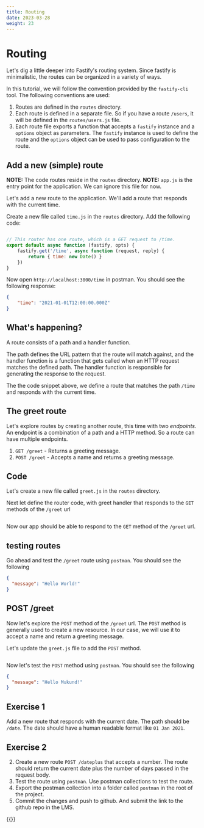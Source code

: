 ```yaml
---
title: Routing
date: 2023-03-28
weight: 23
---
```

# Routing

Let's dig a little deeper into Fastify's routing system. Since fastify is minimalistic,
the routes can be organized in a variety of ways. 

In this tutorial, we will follow the convention provided by the `fastify-cli` tool. The
following conventions are used:

1. Routes are defined in the `routes` directory.
2. Each route is defined in a separate file. So if you have a route `/users`, it will
   be defined in the `routes/users.js` file.
3. Each route file exports a function that accepts a `fastify` instance and a `options`
   object as parameters. The `fastify` instance is used to define the route and the
   `options` object can be used to pass configuration to the route.

## Add a new (simple) route

**NOTE:** The code routes reside in the `routes` directory. 
**NOTE:** `app.js` is the entry point for the application. We can ignore this file for now.

Let's add a new route to the application. We'll add a route that responds with the
current time.

Create a new file called `time.js` in the `routes` directory. Add the following code:

```js

// This router has one route, which is a GET request to /time.
export default async function (fastify, opts) {
    fastify.get('/time', async function (request, reply) {
        return { time: new Date() }
    })
}
```

Now open `http://localhost:3000/time` in postman. You should see the following response:

```json
{
    "time": "2021-01-01T12:00:00.000Z"
}
```

## What's happening?

A route consists of a path and a handler function.

The path defines the URL pattern that the route will match against, and the handler 
function is a function that gets called when an HTTP request matches the defined path. 
The handler function is responsible for generating the response to the request.

The the code snippet above, we define a route that matches the path `/time` and responds
with the current time.

## The greet route

Let's explore routes by creating another route, this time with two *endpoints*. An endpoint
is a combination of a path and a HTTP method. So a route can have multiple endpoints.

1. `GET /greet` - Returns a greeting message.
2. `POST /greet` - Accepts a name and returns a greeting message.

## Code

Let's create a new file called `greet.js` in the `routes` directory. 

Next let define the router code, with greet handler that responds to the `GET` methods
of the `/greet` url

```js
```

Now our app should be able to respond to the `GET` method of the `/greet` url.

## testing routes

Go ahead and test the `/greet` route using `postman`. You should see the following

```json
{
  "message": "Hello World!"
}
```

## POST /greet

Now let's explore the `POST` method of the `/greet` url. The `POST` method is generally
used to create a new resource. In our case, we will use it to accept a name and return
a greeting message.

Let's update the `greet.js` file to add the `POST` method.

```js
```

Now let's test the `POST` method using `postman`. You should see the following

```json
{
  "message": "Hello Mukund!"
}
```


## Exercise 1

Add a new route that responds with the current date. The path should be `/date`. The 
date should have a human readable format like `01 Jan 2021`.

## Exercise 2

2. Create a new route `POST /dateplus` that accepts a number. The route should return
   the current date plus the number of days passed in the request body.
3. Test the route using `postman`. Use postman collections to test the route.
4. Export the postman collection into a folder called `postman` in the root of the
   project. 
5. Commit the changes and push to github. And submit the link to the github repo
   in the LMS.


{{<pagebottomnav>}}